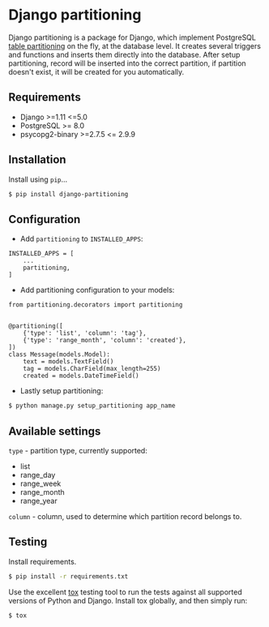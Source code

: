 # Django partitioning
Django partitioning is a package for Django,
which implement PostgreSQL
[table partitioning](https://www.postgresql.org/docs/10/static/ddl-partitioning.html)
on the fly, at the database level.
It creates several triggers and functions and inserts them directly into the database.
After setup partitioning, record will be inserted into the correct partition,
if partition doesn't exist, it will be created for you automatically.

## Requirements
- Django >=1.11 <=5.0
- PostgreSQL >= 8.0
- psycopg2-binary >=2.7.5 <= 2.9.9

## Installation
Install using `pip`...

```bash
$ pip install django-partitioning
```

## Configuration
- Add `partitioning` to `INSTALLED_APPS`:
```
INSTALLED_APPS = [
    ...
    partitioning,
]
```

- Add partitioning configuration to your models:
```
from partitioning.decorators import partitioning


@partitioning([
    {'type': 'list', 'column': 'tag'},
    {'type': 'range_month', 'column': 'created'},
])
class Message(models.Model):
    text = models.TextField()
    tag = models.CharField(max_length=255)
    created = models.DateTimeField()

```

- Lastly setup partitioning:
```bash
$ python manage.py setup_partitioning app_name
```

## Available settings
`type` - partition type, currently supported:
- list
- range_day
- range_week
- range_month
- range_year

`column` - column, used to determine which partition record belongs to.

## Testing

Install requirements.

```bash
$ pip install -r requirements.txt
```

Use the excellent [tox](http://tox.readthedocs.org/en/latest/) testing tool to run the tests against all supported versions of Python and Django. Install tox globally, and then simply run:

```bash
$ tox
```
